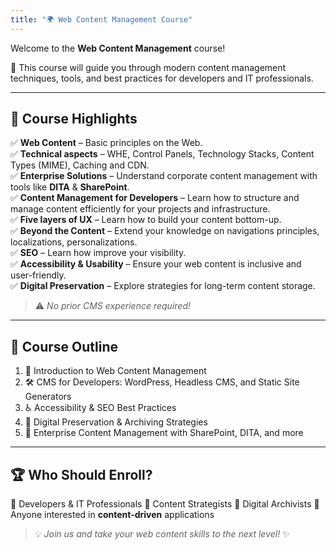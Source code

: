 ```yaml
---
title: "🌍 Web Content Management Course"
---
```


Welcome to the **Web Content Management** course! 

🚀 This course will guide you through modern content management techniques, tools, and best practices for developers and IT professionals.

---

## 📌 Course Highlights

✅ **Web Content** – Basic principles on the Web.  
✅ **Technical aspects** – WHE, Control Panels, Technology Stacks, Content Types (MIME), Caching and CDN.  
✅ **Enterprise Solutions** – Understand corporate content management with tools like **DITA** & **SharePoint**.  
✅ **Content Management for Developers** – Learn how to structure and manage content efficiently for your projects and infrastructure.  
✅ **Five layers of UX** – Learn how to build your content bottom-up.  
✅ **Beyond the Content** – Extend your knowledge on navigations principles, localizations, personalizations.  
✅ **SEO** – Learn how improve your visibility.  
✅ **Accessibility & Usability** – Ensure your web content is inclusive and user-friendly.  
✅ **Digital Preservation** – Explore strategies for long-term content storage.  

> ⚠️ *No prior CMS experience required!*

---

## 📅 Course Outline

1. 📖 Introduction to Web Content Management
2. 🛠️ CMS for Developers: WordPress, Headless CMS, and Static Site Generators
3. ♿ Accessibility & SEO Best Practices
4. 💾 Digital Preservation & Archiving Strategies
5. 🏢 Enterprise Content Management with SharePoint, DITA, and more

---

## 🏆 Who Should Enroll?

🎯 Developers & IT Professionals
🎯 Content Strategists
🎯 Digital Archivists
🎯 Anyone interested in **content-driven** applications

> 💡 *Join us and take your web content skills to the next level!* ✨

